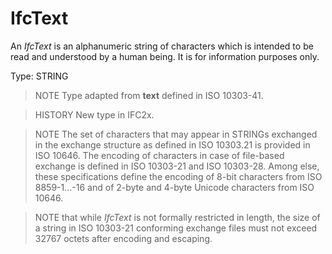 # IfcText

An _IfcText_ is an alphanumeric string of characters which is intended to be read and understood by a human being. It is for information purposes only.

Type: STRING

> NOTE  Type adapted from **text** defined in ISO 10303-41.

> HISTORY  New type in IFC2x.

> NOTE  The set of characters that may appear in STRINGs exchanged in the exchange structure as defined in ISO 10303.21 is provided in ISO 10646. The encoding of characters in case of file-based exchange is defined in ISO 10303-21 and ISO 10303-28. Among else, these specifications define the encoding of 8-bit characters from ISO 8859-1...-16 and of 2-byte and 4-byte Unicode characters from ISO 10646.

> NOTE that while _IfcText_ is not formally restricted in length, the size of a string in ISO 10303-21 conforming exchange files must not exceed 32767 octets after encoding and escaping.

